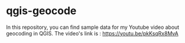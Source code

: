 # qgis-geocode
In this repository, you can find sample data for my Youtube video about geocoding in QGIS. The video's link is : https://youtu.be/pkKsqRx8MvA
